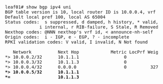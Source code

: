 
  <pre>
  leaf01# show bgp ipv4 uni
  BGP table version is 10, local router ID is 10.0.0.4, vrf id 0
  Default local pref 100, local AS 65004
  Status codes:  s suppressed, d damped, h history, * valid, > best, = multipath,
               i internal, r RIB-failure, S Stale, R Removed
  Nexthop codes: @NNN nexthop's vrf id, < announce-nh-self
  Origin codes:  i - IGP, e - EGP, ? - incomplete
  RPKI validation codes: V valid, I invalid, N Not found

     Network          Next Hop            Metric LocPrf Weight Path
  *> 10.0.0.2/32      10.1.1.1                 0             0 65000 i
  *> 10.0.0.3/32      10.1.1.3                 0             0 65000 i
  *> 10.0.0.4/32      0.0.0.0                  0         32768 i <b>
  *> 10.0.0.5/32      10.1.1.1                               0 65000 65005 i
  *=                  10.1.1.3                               0 65000 65005 i
</b>
  </pre>
